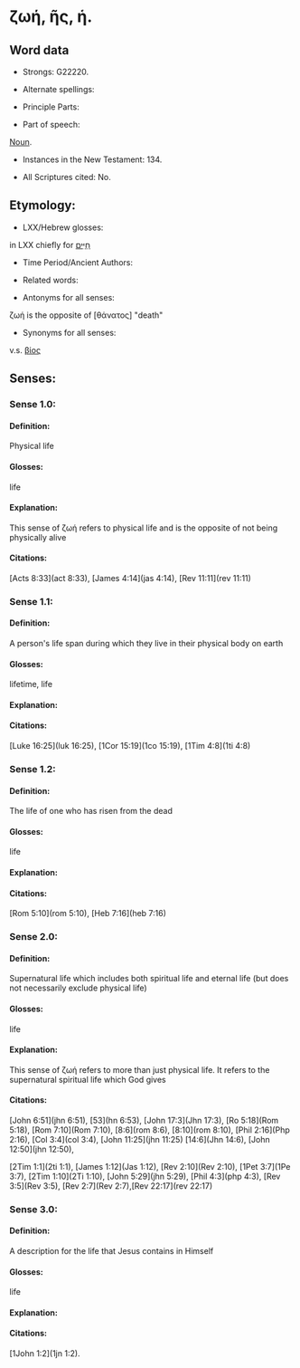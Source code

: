 # ζωή, ῆς, ἡ.

<!-- Status: S3=Needs2ndReview -->
<!-- Lexica used for edits: BDAG, LN, BN, AS  -->

## Word data

* Strongs: G22220.

* Alternate spellings:



* Principle Parts: 

* Part of speech: 

[Noun](http://ugg.readthedocs.io/en/latest/noun.html).

* Instances in the New Testament: 134.

* All Scriptures cited: No.

## Etymology: 


* LXX/Hebrew glosses: 

in LXX chiefly for [חַיִּים](//en-uhl/H2416)

* Time Period/Ancient Authors: 

* Related words: 

* Antonyms for all senses:

ζωή is the opposite of [θάνατος] "death"

* Synonyms for all senses: 

 v.s. [βίος]()

## Senses: 


### Sense  1.0: 

#### Definition: 

Physical life 


#### Glosses: 

life

#### Explanation: 

This sense of ζωή refers to physical life and is the opposite of not being physically alive  


#### Citations: 

[Acts 8:33](act 8:33), [James 4:14](jas 4:14), [Rev 11:11](rev 11:11)

### Sense  1.1: 

#### Definition: 

A person's life span during which they live in their physical body on earth

#### Glosses: 

lifetime, life

#### Explanation: 


#### Citations: 

[Luke 16:25](luk 16:25), [1Cor 15:19](1co 15:19),  [1Tim 4:8](1ti 4:8)

### Sense  1.2:

#### Definition: 

The life of one who has risen from the dead

#### Glosses:

life 

#### Explanation:


#### Citations: 

[Rom 5:10](rom 5:10), [Heb 7:16](heb 7:16)


### Sense  2.0: 

#### Definition: 

Supernatural life which includes both spiritual life and eternal life (but does not necessarily exclude physical life)

#### Glosses:

life


#### Explanation:

This sense of ζωή refers to more than just physical life. It refers to the supernatural spiritual life which God gives

#### Citations: 

[John 6:51](jhn 6:51), [53](hn 6:53), [John 17:3](Jhn 17:3), [Ro 5:18](Rom 5:18), [Rom 7:10](Rom 7:10), [8:6](rom 8:6), [8:10](rom 8:10), [Phil 2:16](Php 2:16), [Col 3:4](col 3:4), [John 11:25](jhn 11:25) [14:6](Jhn 14:6),  [John 12:50](jhn 12:50),  

[2Tim 1:1](2ti 1:1), [James 1:12](Jas 1:12), [Rev 2:10](Rev 2:10), [1Pet 3:7](1Pe 3:7), [2Tim 1:10](2Ti 1:10), [John 5:29](jhn 5:29), [Phil 4:3](php 4:3), [Rev 3:5](Rev 3:5), [Rev 2:7](Rev 2:7),[Rev 22:17](rev 22:17) 



### Sense  3.0: 

#### Definition: 

A description for the life that Jesus contains in Himself 

#### Glosses:

life

#### Explanation:



#### Citations: 

[1John 1:2](1jn 1:2).
